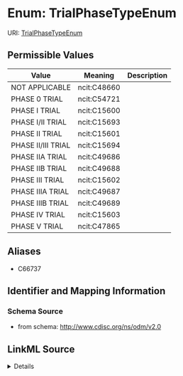 # Enum: TrialPhaseTypeEnum



URI: [TrialPhaseTypeEnum](TrialPhaseTypeEnum)

## Permissible Values

| Value | Meaning | Description |
| --- | --- | --- |
| NOT APPLICABLE | ncit:C48660 |  |
| PHASE 0 TRIAL | ncit:C54721 |  |
| PHASE I TRIAL | ncit:C15600 |  |
| PHASE I/II TRIAL | ncit:C15693 |  |
| PHASE II TRIAL | ncit:C15601 |  |
| PHASE II/III TRIAL | ncit:C15694 |  |
| PHASE IIA TRIAL | ncit:C49686 |  |
| PHASE IIB TRIAL | ncit:C49688 |  |
| PHASE III TRIAL | ncit:C15602 |  |
| PHASE IIIA TRIAL | ncit:C49687 |  |
| PHASE IIIB TRIAL | ncit:C49689 |  |
| PHASE IV TRIAL | ncit:C15603 |  |
| PHASE V TRIAL | ncit:C47865 |  |







## Aliases


* C66737



## Identifier and Mapping Information







### Schema Source


* from schema: http://www.cdisc.org/ns/odm/v2.0




## LinkML Source

<details>
```yaml
name: TrialPhaseTypeEnum
conforms_to: ncit
from_schema: http://www.cdisc.org/ns/odm/v2.0
aliases:
- C66737
rank: 1000
code_set: ncit:C66737
permissible_values:
  NOT APPLICABLE:
    text: NOT APPLICABLE
    meaning: ncit:C48660
  PHASE 0 TRIAL:
    text: PHASE 0 TRIAL
    meaning: ncit:C54721
  PHASE I TRIAL:
    text: PHASE I TRIAL
    meaning: ncit:C15600
  PHASE I/II TRIAL:
    text: PHASE I/II TRIAL
    meaning: ncit:C15693
  PHASE II TRIAL:
    text: PHASE II TRIAL
    meaning: ncit:C15601
  PHASE II/III TRIAL:
    text: PHASE II/III TRIAL
    meaning: ncit:C15694
  PHASE IIA TRIAL:
    text: PHASE IIA TRIAL
    meaning: ncit:C49686
  PHASE IIB TRIAL:
    text: PHASE IIB TRIAL
    meaning: ncit:C49688
  PHASE III TRIAL:
    text: PHASE III TRIAL
    meaning: ncit:C15602
  PHASE IIIA TRIAL:
    text: PHASE IIIA TRIAL
    meaning: ncit:C49687
  PHASE IIIB TRIAL:
    text: PHASE IIIB TRIAL
    meaning: ncit:C49689
  PHASE IV TRIAL:
    text: PHASE IV TRIAL
    meaning: ncit:C15603
  PHASE V TRIAL:
    text: PHASE V TRIAL
    meaning: ncit:C47865

```
</details>
